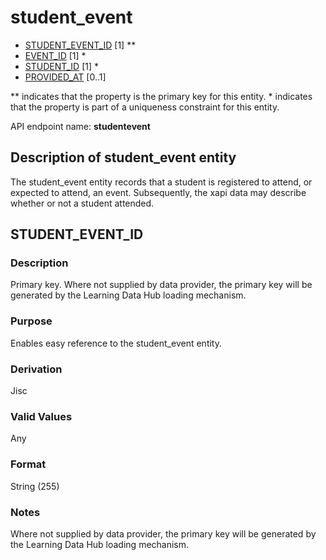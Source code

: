 # student_event

* [STUDENT_EVENT_ID](#student_event_id) [1] **
* [EVENT_ID](event.md#event_id) [1] *
* [STUDENT_ID](student.md#student_id) [1] *
* [PROVIDED_AT](assessment_instance.md#provided_at) [0..1]

\** indicates that the property is the primary key for this entity.
\* indicates that the property is part of a uniqueness constraint for this entity.

API endpoint name: **studentevent**

## Description of student_event entity

The student_event entity records that a student is registered to attend, or expected to attend, an event. Subsequently, the xapi data may describe whether or not a student attended.

## STUDENT_EVENT_ID
### Description
Primary key. Where not supplied by data provider, the primary key will be generated by the Learning Data Hub loading mechanism.

### Purpose
Enables easy reference to the student_event entity.

### Derivation
Jisc

### Valid Values
Any

### Format
String (255)

### Notes
Where not supplied by data provider, the primary key will be generated by the Learning Data Hub loading mechanism.
